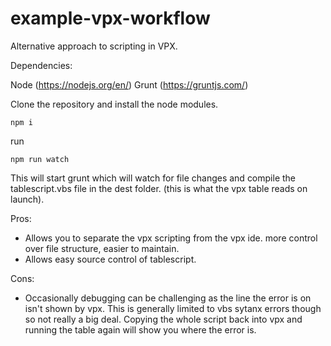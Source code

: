 
# example-vpx-workflow

Alternative approach to scripting in VPX.

Dependencies:

Node (https://nodejs.org/en/)
Grunt (https://gruntjs.com/)

Clone the repository and install the node modules.

    npm i

run

    npm run watch

This will start grunt which will watch for file changes and compile the tablescript.vbs file in the dest folder. (this is what the vpx table reads on launch).

Pros:

 - Allows you to separate the vpx scripting from the vpx ide. more
   control over file structure, easier to maintain. 
 - Allows easy source
   control of tablescript.

Cons:

 - Occasionally debugging can be challenging as the line the error is on
   isn't shown by vpx. This is generally limited to vbs sytanx errors
   though so not really a big deal. Copying the whole script back into
   vpx and running the table again will show you where the error is.

